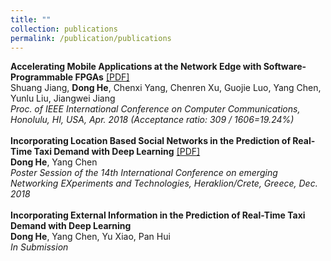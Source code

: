 ```yaml
---
title: ""
collection: publications
permalink: /publication/publications
---
```


<b>Accelerating Mobile Applications at the Network Edge with Software-Programmable FPGAs</b> [[PDF]](https://dongheuw.github.io/files/edgefpga-infocom18.pdf) <br>
Shuang Jiang, <b>Dong He</b>, Chenxi Yang, Chenren Xu, Guojie Luo, Yang Chen, Yunlu Liu, Jiangwei Jiang <br>
<i>Proc. of IEEE International Conference on Computer Communications, Honolulu, HI, USA, Apr. 2018 (Acceptance ratio: 309 / 1606=19.24%)</i> <br>
<br>
<b>Incorporating Location Based Social Networks in the Prediction of Real-Time Taxi Demand with Deep Learning</b> [[PDF]](https://dongheuw.github.io/files/taxi-conext18.pdf) <br>
<b>Dong He</b>, Yang Chen <br>
<i>Poster Session of the 14th International Conference on emerging Networking EXperiments and Technologies, Heraklion/Crete, Greece, Dec. 2018</i> <br>
<br>
<b>Incorporating External Information in the Prediction of Real-Time Taxi Demand with Deep Learning</b> <br>
<b>Dong He</b>, Yang Chen, Yu Xiao, Pan Hui <br>
<i>In Submission</i> <br>